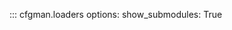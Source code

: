 <!-- prettier-ignore-start -->
::: cfgman.loaders
    options:
      show_submodules: True
<!-- prettier-ignore-end -->
